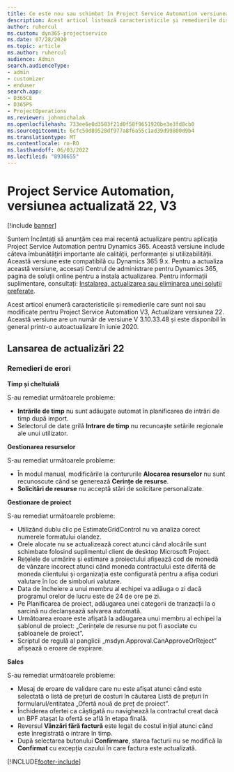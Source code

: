 ```yaml
---
title: Ce este nou sau schimbat în Project Service Automation versiunea actualizată 22, V3
description: Acest articol listează caracteristicile și remedierile disponibile în Project Service Automation Update Versiunea 22, V3.
author: ruhercul
ms.custom: dyn365-projectservice
ms.date: 07/28/2020
ms.topic: article
ms.author: ruhercul
audience: Admin
search.audienceType:
- admin
- customizer
- enduser
search.app:
- D365CE
- D365PS
- ProjectOperations
ms.reviewer: johnmichalak
ms.openlocfilehash: 733ee6e0d3583f21d0f58f9651920be3e3fd8cb0
ms.sourcegitcommit: 6cfc50d89528df977a8f6a55c1ad39d99800d9b4
ms.translationtype: MT
ms.contentlocale: ro-RO
ms.lasthandoff: 06/03/2022
ms.locfileid: "8930655"
---
```

# <a name="project-service-automation-update-release-22-v3"></a>Project Service Automation, versiunea actualizată 22, V3

[!include [banner](../includes/psa-now-project-operations.md)]

Suntem încântați să anunțăm cea mai recentă actualizare pentru aplicația Project Service Automation pentru Dynamics 365. Această versiune include câteva îmbunătățiri importante ale calității, performanței și utilizabilității. Această versiune este compatibilă cu Dynamics 365 9.x. Pentru a actualiza această versiune, accesați Centrul de administrare pentru Dynamics 365, pagina de soluții online pentru a instala actualizarea. Pentru informații suplimentare, consultați: [Instalarea, actualizarea sau eliminarea unei soluții preferate](/power-platform/admin/install-remove-preferred-solution).

Acest articol enumeră caracteristicile și remedierile care sunt noi sau modificate pentru Project Service Automation V3, Actualizare versiunea 22. Această versiune are un număr de versiune V 3.10.33.48 și este disponibil în general printr-o autoactualizare în iunie 2020.

## <a name="update-release-22"></a>Lansarea de actualizări 22

### <a name="bug-fixes"></a>Remedieri de erori



**Timp și cheltuială**

S-au remediat următoarele probleme:

- **Intrările de timp** nu sunt adăugate automat în planificarea de intrări de timp după import.
- Selectorul de date grilă **Intrare de timp** nu recunoaște setările regionale ale unui utilizator.

**Gestionarea resurselor**

S-au remediat următoarele probleme:

- În modul manual, modificările la contururile **Alocarea resurselor** nu sunt recunoscute când se generează **Cerințe de resurse**.
- **Solicitări de resurse** nu acceptă stări de solicitare personalizate.

**Gestionare de proiect**

S-au remediat următoarele probleme:

- Utilizând dublu clic pe EstimateGridControl nu va analiza corect numerele formatului olandez.
- Orele alocate nu se actualizează corect atunci când alocările sunt schimbate folosind suplimentul client de desktop Microsoft Project.
- Rețelele de urmărire și estimare a proiectului afișează cod de monedă de vânzare incorect atunci când moneda contractului este diferită de moneda clientului și organizația este configurată pentru a afișa coduri valutare în loc de simboluri valutare.
- Data de încheiere a unui membru al echipei va adăuga o zi dacă programul orelor de lucru este de 24 de ore pe zi.
- Pe Planificarea de proiect, adăugarea unei categorii de tranzacții la o sarcină nu declanșează salvarea automată.
- Următoarea eroare este afișată la adăugarea unui membru al echipei la șablonul de proiect: „Cerințele de resurse nu pot fi asociate cu șabloanele de proiect”. 
- Scriptul de regulă al panglicii „msdyn.Approval.CanApproveOrReject” afișează o eroare de expirare.

**Sales**

S-au remediat următoarele probleme:

- Mesaj de eroare de validare care nu este afișat atunci când este selectată o listă de prețuri de costuri în căutarea Listă de prețuri în formularul/entitatea „Ofertă nouă de preț de proiect”.
- Închiderea ofertei ca câștigată nu navighează la contractul creat dacă un BPF atașat la ofertă se află în etapa finală.
- Reversul **Vânzări fără factură** este legat de costul inițial atunci când este înregistrată o intrare în timp.
- După selectarea butonului **Confirmare**, starea facturii nu se modifică la **Confirmat** cu excepția cazului în care factura este actualizată.


[!INCLUDE[footer-include](../includes/footer-banner.md)]
